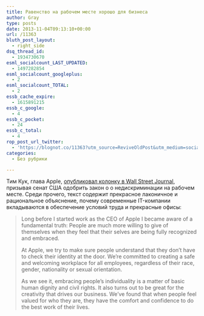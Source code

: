 ```yaml
---
title: Равенство на рабочем месте хорошо для бизнеса
author: Gray
type: posts
date: 2013-11-04T09:13:10+00:00
url: /11363
bluth_post_layout:
  - right_side
dsq_thread_id:
  - 1934730670
esml_socialcount_LAST_UPDATED:
  - 1497282854
esml_socialcount_googleplus:
  - 2
esml_socialcount_TOTAL:
  - 2
essb_cache_expire:
  - 1615891215
essb_c_google:
  - 4
essb_c_pocket:
  - 24
essb_c_total:
  - 4
rop_post_url_twitter:
  - 'https://blognot.co/11363?utm_source=ReviveOldPost&utm_medium=social&utm_campaign=ReviveOldPost'
categories:
  - Без рубрики

---
```








Тим Кук, глава Apple, <a href="http://online.wsj.com/news/article_email/SB10001424052702304527504579172302377638002-lMyQjAxMTAzMDAwMjEwNDIyWj" target="_blank">опубликовал колонку в Wall Street Journal</a>, призывая сенат США одобрить закон о о недискриминации на рабочем месте. Среди прочего, текст содержит прекрасное лаконичное и рациональное объяснение, почему современные IT-компании вкладываются в обеспечение условий труда и прекрасные офисы:

> Long before I started work as the CEO of Apple I became aware of a fundamental truth: People are much more willing to give of themselves when they feel that their selves are being fully recognized and embraced.
> 
> At Apple, we try to make sure people understand that they don&#8217;t have to check their identity at the door. We&#8217;re committed to creating a safe and welcoming workplace for all employees, regardless of their race, gender, nationality or sexual orientation.
> 
> As we see it, embracing people&#8217;s individuality is a matter of basic human dignity and civil rights. It also turns out to be great for the creativity that drives our business. We&#8217;ve found that when people feel valued for who they are, they have the comfort and confidence to do the best work of their lives.